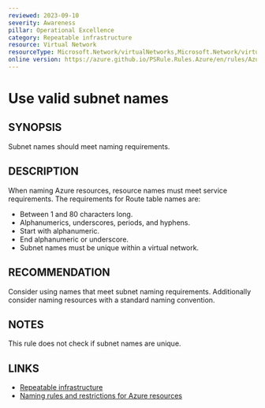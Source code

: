 ```yaml
---
reviewed: 2023-09-10
severity: Awareness
pillar: Operational Excellence
category: Repeatable infrastructure
resource: Virtual Network
resourceType: Microsoft.Network/virtualNetworks,Microsoft.Network/virtualNetworks/subnets
online version: https://azure.github.io/PSRule.Rules.Azure/en/rules/Azure.VNET.SubnetName/
---
```


# Use valid subnet names

## SYNOPSIS

Subnet names should meet naming requirements.

## DESCRIPTION

When naming Azure resources, resource names must meet service requirements.
The requirements for Route table names are:

- Between 1 and 80 characters long.
- Alphanumerics, underscores, periods, and hyphens.
- Start with alphanumeric.
- End alphanumeric or underscore.
- Subnet names must be unique within a virtual network.

## RECOMMENDATION

Consider using names that meet subnet naming requirements.
Additionally consider naming resources with a standard naming convention.

## NOTES

This rule does not check if subnet names are unique.

## LINKS

- [Repeatable infrastructure](https://learn.microsoft.com/azure/well-architected/devops/automation-infrastructure)
- [Naming rules and restrictions for Azure resources](https://learn.microsoft.com/azure/azure-resource-manager/management/resource-name-rules)
